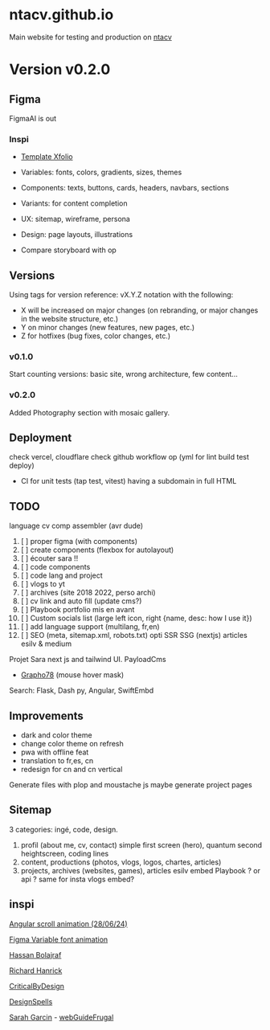 # ntacv.github.io
Main website for testing and production on [ntacv](https://ntacv.github.io)


# Version v0.2.0


## Figma

FigmaAI is out

### Inspi
- [Template Xfolio](https://www.figma.com/community/file/1191026033275812161/xfolio-portfolio-website-ui-kit)

- Variables: fonts, colors, gradients, sizes, themes
- Components: texts, buttons, cards, headers, navbars, sections
- Variants: for content completion
- UX: sitemap, wireframe, persona
- Design: page layouts, illustrations
- Compare storyboard with op

## Versions

Using tags for version reference: 
vX.Y.Z notation 
with the following:

- X will be increased on major changes (on rebranding, or major changes in the website structure, etc.)
- Y on minor changes (new features, new pages, etc.)
- Z for hotfixes (bug fixes, color changes, etc.)

### v0.1.0
Start counting versions: basic site, wrong architecture, few content...

### v0.2.0
Added Photography section with mosaic gallery.

## Deployment

check vercel, cloudflare
check github workflow op (yml for lint build test deploy)
 - CI for unit tests (tap test, vitest)
having a subdomain in full HTML


## TODO 

language cv comp assembler (avr dude)
1. [ ] proper figma (with components)
2. [ ] create components (flexbox for autolayout)
3. [ ] écouter sara !!
4. [ ] code components
5. [ ] code lang and project
6. [ ] vlogs to yt
7. [ ] archives (site 2018 2022, perso archi)
8. [ ] cv link and auto fill (update cms?)
9. [ ] Playbook portfolio mis en avant
10. [ ] Custom socials list (large left icon, right {name, desc: how I use it})
11. [ ] add language support (multilang, fr,en)
12. [ ] SEO (meta, sitemap.xml, robots.txt) opti SSR SSG (nextjs)
articles esilv & medium

Projet Sara
next js and tailwind UI. PayloadCms
- [Grapho78](https://grapho78-website.vercel.app/) (mouse hover mask)

Search: Flask, Dash py, Angular, SwiftEmbd

## Improvements
- dark and color theme
- change color theme on refresh
- pwa with offline feat
- translation to fr,es, cn
- redesign for cn and cn vertical

Generate files with plop and moustache js
maybe generate project pages

## Sitemap
3 categories: ingé, code, design. 
1. profil (about me, cv, contact)
    simple first screen (hero), quantum second heightscreen, coding lines
2. content, productions (photos, vlogs, logos, chartes, articles)
3. projects, archives (websites, games), articles esilv
   embed Playbook ? or api ? same for insta vlogs embed?

## inspi
[Angular scroll animation (28/06/24)](https://angular.dev/)

[Figma Variable font animation](https://www.figma.com/typography/variable-fonts)

[Hassan Bolajraf](https://hbolajraf.net/)

[Richard Hanrick](https://codewithsadee.github.io/vcard-personal-portfolio)

[CriticalByDesign](https://criticalbydesign.ch/)

[DesignSpells](https://designspells.com)

[Sarah Garcin](https://sarahgarcin.com/) - [webGuideFrugal](https://site.sarahgarcin.com/web-frugal/)
